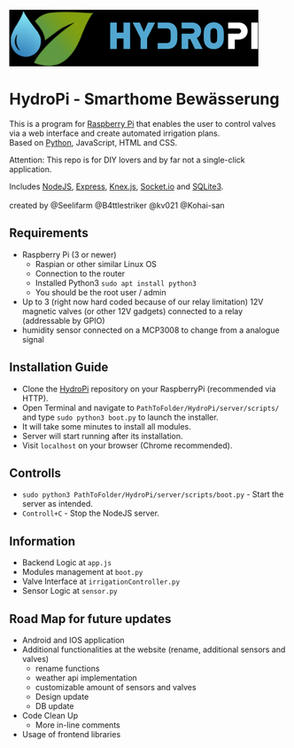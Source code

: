 ![HydroPi Logo](/server/app/resources/img/HP_Logo.png)
# HydroPi - Smarthome Bewässerung
This is a program for [Raspberry Pi](https://www.raspberrypi.org/) that enables the user to control valves via a web interface and create automated irrigation plans. <br>
Based on [Python](https://www.python.org/), JavaScript, HTML and CSS.

Attention: This repo is for DIY lovers and by far not a single-click application.

Includes [NodeJS](https://nodejs.org/en), [Express](https://expressjs.com/de), [Knex.js](https://knexjs.org), [Socket.io](https://socket.io) and [SQLite3](https://www.sqlite.org/index.html).
<br> 
<br>
created by @Seelifarm @B4ttlestriker @kv021 @Kohai-san


## Requirements
- Raspberry Pi (3 or newer)
  - Raspian or other similar Linux OS
  - Connection to the router
  - Installed Python3 `sudo apt install python3`
  - You should be the root user / admin
- Up to 3 (right now hard coded because of our relay limitation) 12V magnetic valves (or other 12V gadgets) connected to a relay (addressable by GPIO)
- humidity sensor connected on a MCP3008 to change from a analogue signal


## Installation Guide
* Clone the [HydroPi](https://github.com/Seelifarm/HydroPi) repository on your RaspberryPi (recommended via HTTP).
* Open Terminal and navigate to `PathToFolder/HydroPi/server/scripts/` and type `sudo python3 boot.py` to launch the installer.
* It will take some minutes to install all modules.
* Server will start running after its installation.
* Visit `localhost` on your browser (Chrome recommended).

## Controlls
* `sudo python3 PathToFolder/HydroPi/server/scripts/boot.py` - Start the server as intended.
* `Controll+C` - Stop the NodeJS server.


## Information
* Backend Logic at `app.js`
* Modules management at `boot.py`
* Valve Interface at `irrigationController.py`
* Sensor Logic at `sensor.py`


## Road Map for future updates
* Android and IOS application
* Additional functionalities at the website (rename, additional sensors and valves)
  * rename functions
  * weather api implementation
  * customizable amount of sensors and valves
  * Design update
  * DB update
* Code Clean Up
  * More in-line comments
* Usage of frontend libraries

